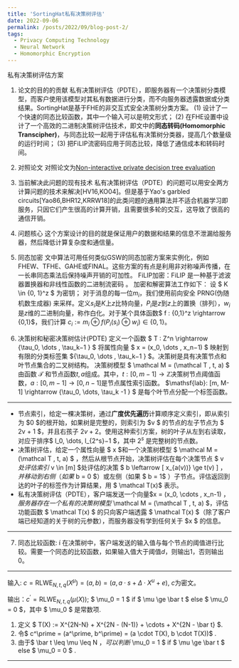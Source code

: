 ```yaml
---
title: 'SortingHat私有决策树评估'
date: 2022-09-06
permalink: /posts/2022/09/blog-post-2/
tags:
  - Privacy Computing Technology
  - Neural Network
  - Homomorphic Encryption
---
```


私有决策树评估方案

1. 论文的目的的贡献
私有决策树评估（PDTE），即服务器有一个决策树分类模型，而客户使用该模型对其私有数据进行分类，而不向服务器透露数据或分类结果。SortingHat是基于FHE的非交互式安全决策树分类方案。
(1) 设计了一个快速的同态比较函数，其中一个输入可以是明文形式；
(2) 在FHE设置中设计了一个高效的二进制决策树评估技术，即文中的**同态转码(Homomorphic Transcipher)**，与同态比较一起用于评估私有决策树分类器，提高几个数量级的运行时间；
(3) 把FiLIP流密码应用于同态比较，降低了通信成本和转码时间。

2. 对照论文
对照论文为[Non-interactive private decision tree evaluation](https://arxiv.org/abs/1909.08362)

3. 当前解决此问题的现有技术
私有决策树评估（PDTE）的问题可以用安全两方计算问题的技术来解决[HV16,KO04]。但是基于Yao's garbled circuits[Yao86,BHR12,KRRW18]的此类问题的通用算法并不适合机器学习即服务，只因它们产生很高的计算开销，且需要很多轮的交互，这导致了很高的通信开销。

4. 问题核心
这个方案设计的目的就是保证用户的数据和结果的信息不泄漏给服务器，然后降低计算复杂度和通信量。

5. 同态加密
文中算法可用任何类似GSW的同态加密方案来实例化，例如FHEW、TFHE、GAHE或FINAL。这些方案的有点是利用非对称噪声传播，在一长串同态乘法后保持噪声开销的可加性。
FiLIP加密：FiLIP 是一种基于滤波器置换器和非线性函数的二进制流密码 。 加密和解密算法工作如下： 设 $ K \in \{0, 1\}^z $ 为密钥； 对于消息的每一位$m_i$，我们使用前向安全 PRNG(伪随机数生成器) 来采样。定义$s_i$是$K$上$z$比特向量，$P_i$是$z$到$z$上的置换（排列），$w_i$是$z$维的二进制向量，称作白化。对于某个具体函数$ f : \{0,1\}^z \rightarrow \{0,1\}$，我们计算 $c_i := m_i \oplus f(P_i(s_i) \oplus w_i) \in \{0, 1\}$。

6. 决策树和秘密决策树估计(PDTE) 
定义一个函数  $ T : Z^n \rightarrow \{\tau_0, \dots , \tau_k−1 \} $ 将属性向量 $ x = (x_0, \dots , x_n−1) $ 映射到有限的分类标签集 $\{\tau_0, \dots , \tau_k−1 \} $。决策树是具有决策节点和叶节点集合的二叉树结构。 决策树模型 $ \mathcal M = (\mathcal T , t, a) $ 由函数 $\mathcal T$ 和节点函数$t,a$组成。其中，$t : [0, m-1] \rightarrow \mathbb{Z}$决策树节点阈值函数，$a : [0, m-1] \rightarrow [0, n-1]$是节点属性索引函数。
$\mathsf{lab}: [m, M-1] \rightarrow \{\tau_0, \dots, \tau_k -1 \} $ 是每个叶节点分配一个标签函数。

---------

- 节点索引，给定一棵决策树，通过**广度优先遍历**计算顺序定义索引，即从索引为 $0 $的根开始，如果树是完整的，则索引为 $v $ 的节点的左子节点为 $ 2v + 1 $，并且右孩子 $2v + 2$。使用这种索引方案，树的叶子从左到右读取，对应于排序$ l_0, \dots, l_{2^s}−1 $，其中 $2^s$ 是完整树的节点数。
- 决策树评估，给定一个属性向量 $ x $和一个决策树模型 $ \mathcal M = (\mathcal T , t, a) $ ，然后从根节点开始，决策树评估在每个决策节点 $ v $处评估索引$ v \in [m] $处评估的决策 $ b \leftarrow [ x_{a(v))} \ge t(v) ] $，并移动到右侧（如果$ b = 0 $）或左侧（如果 $ b = 1$ ）子节点。评估返回到达的叶子的标签作为计算结果，用  $ \mathcal T(x)$ 表示。
- 私有决策树评估（PDTE），客户端发送一个向量$x = (x_0, \cdots , x_n-1) $，服务器存在一个私有的决策树模型$ \mathcal M = (\mathcal T , t, a) $，评估功能函数 $ \mathcal T(x) $ 的只向客户端透露 $ \mathcal T(x) $（除了客户端已经知道的关于树的元参数），而服务器没有学到任何关于 $x $ 的信息。

-----------

7. 同态比较函数: í
在决策树中，客户端发送的输入值与每个节点的阈值进行比较。需要一个同态的比较函数，如果输入值大于阈值$d$，则输出$1$，否则输出$0$。

----------

输入: $c = \mathsf {RLWE}_{N,t,q} (X^\mu) = (a, b) = (a, a \cdot s + \Delta \cdot X^u + e)$, $c$为密文。

输出：$c ^\prime = \mathsf {RLWE}_{N,t,q} (\mu(X))$; $ \mu_0 = 1 $ if $ \mu \ge \bar t $ else $ \mu_0 = 0 $，其中 $ \mu_0 $ 是常数项.

1. 定义 $ T(X) := X^{2N-N} + X^{2N - (N-1)} + \cdots + X^{2N - \bar t} $.
2. 令$ c^\prime = (a^\prime, b^\prime) = (a \cdot T(X), b \cdot T(X))$ .
3. 由于$ \bar t \leq \mu \leq N $，可以判断$ \mu_0 = 1 $ if $ \mu \ge \bar t $ else $ \mu_0 = 0 $ .

----------


